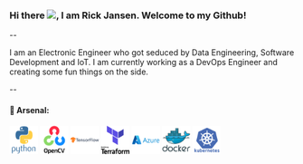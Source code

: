 ### Hi there <img src="https://raw.githubusercontent.com/MartinHeinz/MartinHeinz/master/wave.gif" width=30px>, I am Rick Jansen. Welcome to my Github!

--

I am an Electronic Engineer who got seduced by Data Engineering, Software Development and IoT. I am currently working as a DevOps Engineer and creating some fun things on the side.

--

#### 🧰 Arsenal:

<img src="https://github.com/devicons/devicon/blob/master/icons/python/python-original-wordmark.svg" alt="python" width="50" height="50"/> <img src="https://github.com/devicons/devicon/blob/master/icons/opencv/opencv-original-wordmark.svg" alt="opencv" width="50" height="50"/> <img src="https://github.com/devicons/devicon/blob/master/icons/tensorflow/tensorflow-original-wordmark.svg" alt="tens" width="50" height="50"/> <img src="https://github.com/devicons/devicon/blob/master/icons/terraform/terraform-original-wordmark.svg" alt="terra" width="50" height="50"/> <img src="https://github.com/devicons/devicon/blob/master/icons/azure/azure-original-wordmark.svg" alt="azure" width="50" height="50"/> <img src="https://github.com/devicons/devicon/blob/master/icons/docker/docker-original-wordmark.svg" alt="docker" width="50" height="50"/>
<img src="https://github.com/devicons/devicon/blob/master/icons/kubernetes/kubernetes-plain-wordmark.svg" alt="k8s" width="50" height="50"/>

